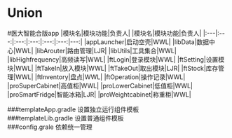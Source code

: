 # Union
#医大智能合版app
|模块名|模块功能|负责人|   |模块名|模块功能|负责人|
|:---|:---:|:---:|:---:|:---:|:---:|---:|
|appLauncher|启动空壳|WWL|   |libData|数据中心|WWL|
|libArouter|路由管理|LJR|   |libUtils|工具集合|WWL|
|libHighfrequency|高频读写|WWL|   |ftLogin|登录模块|WWL|
|ftSetting|设置模块|WWL|   |ftTakeIn|放入模块|WWL|
|ftTakeOut|取出模块|LJR|   |ftStock|库存管理|WWL|
|ftInventory|盘点|WWL|   |ftOperation|操作记录|WWL|
|proSuperCabinet|高值柜|WWL|   |proLowerCabinet|低值柜|WWL|
|proSmartFridge|智能冰箱|LJR|   |proWeightcabinet|称重柜|WWL|
 
 
 

###templateApp.gradle 设置独立运行组件模板 <br> 
###templateLib.gradle 设置普通组件模板 <br> 
###config.grale 依赖统一管理 <br> 